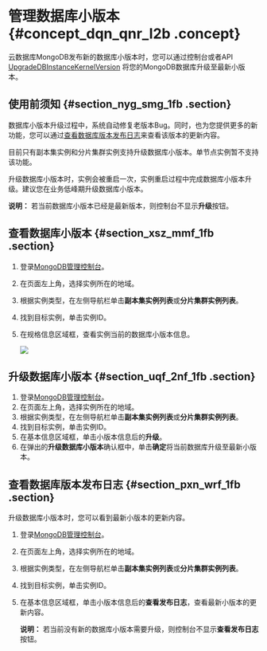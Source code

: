 # 管理数据库小版本 {#concept_dqn_qnr_l2b .concept}

云数据库MongoDB发布新的数据库小版本时，您可以通过控制台或者API [UpgradeDBInstanceKernelVersion](../../../../intl.zh-CN/API参考/实例管理/UpgradeDBInstanceKernelVersion.md#) 将您的MongoDB数据库升级至最新小版本。

## 使用前须知 {#section_nyg_smg_1fb .section}

数据库小版本升级过程中，系统自动修复老版本Bug。同时，也为您提供更多的新功能，您可以通过[查看数据库版本发布日志](#section_pxn_wrf_1fb)来查看该版本的更新内容。

目前只有副本集实例和分片集群实例支持升级数据库小版本。单节点实例暂不支持该功能。

升级数据库小版本时，实例会被重启一次，实例重启过程中完成数据库小版本升级。建议您在业务低峰期升级数据库小版本。

**说明：** 若当前数据库小版本已经是最新版本，则控制台不显示**升级**按钮。

## 查看数据库小版本 {#section_xsz_mmf_1fb .section}

1.  登录[MongoDB管理控制台](https://mongodb.console.aliyun.com/#/mongodb/list)。
2.  在页面左上角，选择实例所在的地域。
3.  根据实例类型，在左侧导航栏单击**副本集实例列表**或**分片集群实例列表**。
4.  找到目标实例，单击实例ID。
5.  在规格信息区域框，查看实例当前的数据库小版本信息。

    ![](http://static-aliyun-doc.oss-cn-hangzhou.aliyuncs.com/assets/img/20146/155617033411187_zh-CN.png)


## 升级数据库小版本 {#section_uqf_2nf_1fb .section}

1.  登录[MongoDB管理控制台](https://mongodb.console.aliyun.com/#/mongodb/list)。
2.  在页面左上角，选择实例所在的地域。
3.  根据实例类型，在左侧导航栏单击**副本集实例列表**或**分片集群实例列表**。
4.  找到目标实例，单击实例ID。
5.  在基本信息区域框，单击小版本信息后的**升级**。
6.  在弹出的**升级数据库小版本**确认框中，单击**确定**将当前数据库升级至最新小版本。

## 查看数据库版本发布日志 {#section_pxn_wrf_1fb .section}

升级数据库小版本时，您可以看到最新小版本的更新内容。

1.  登录[MongoDB管理控制台](https://mongodb.console.aliyun.com/#/mongodb/list)。
2.  在页面左上角，选择实例所在的地域。
3.  根据实例类型，在左侧导航栏单击**副本集实例列表**或**分片集群实例列表**。
4.  找到目标实例，单击实例ID。
5.  在基本信息区域框，单击小版本信息后的**查看发布日志**，查看最新小版本的更新内容。

    **说明：** 若当前没有新的数据库小版本需要升级，则控制台不显示**查看发布日志**按钮。


